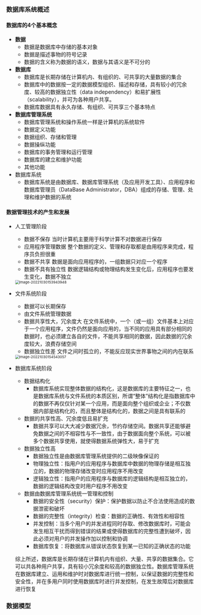 ### 数据库系统概述

#### 数据库的4个基本概念

- **数据**
  - 数据是数据库中存储的基本对象
  - 数据是描述事物的符号记录
  - 数据的含义称为数据的语义，数据与其语义是不可分的
- **数据库**
  - 数据库是长期存储在计算机内、有组织的、可共享的大量数据的集合
  - 数据库中的数据按一定的数据模型组织、描述和存储，具有较小的冗余度、较高的数据独立性（data independency）和易扩展性（scalability），并可为各种用户共享。
  - 数据库数据具有永久存储、有组织、可共享三个基本特点
- **数据库管理系统**
  - 数据库管理系统和操作系统一样是计算机的系统软件
  - 数据定义功能
  - 数据组织、存储和管理
  - 数据操纵功能
  - 数据库的事务管理和运行管理
  - 数据库的建立和维护功能
  - 其他功能
- 数据库系统
  - 数据库系统是由数据库、数据库管理系统（及应用开发工具）、应用程序和数据库管理员（DataBase  Administrator，DBA）组成的存储、管理、处理和维护数据的系统

#### 数据管理技术的产生和发展

- 人工管理阶段

  - 数据不保存	当时计算机主要用于科学计算不对数据进行保存
  - 应用程序管理数据    整个数据的定义、管理和存取都是由用程序来完成，程序员负担很重
  - 数据不共享    数据是面向应用程序的，一组数据只对应一个程序
  - 数据不具有独立性    数据逻辑结构或物理结构发生变化后，应用程序也要发生变化，数据不独立

  <img src="https://2114301743-1314609253.cos.ap-nanjing.myqcloud.com/img/image-20221030153943948.png" alt="image-20221030153943948" style="zoom: 67%;" />

- 文件系统阶段

  - 数据可以长期保存
  - 由文件系统管理数据
  - 数据共享性大，冗余度大    在文件系统中，一个（或一组）文件基本上对应于一个应用程序，文件仍然是面向应用的，当不同的应用具有部分相同的数据时，也必须建立各自的文件，不能共享相同的数据，因此数据的冗余度较大，浪费存储空间
  - 数据独立性差    文件之间时孤立的，不能反应现实世界事物之间的内在联系

  <img src="https://2114301743-1314609253.cos.ap-nanjing.myqcloud.com/img/image-20221030154543057.png" alt="image-20221030154543057" style="zoom: 67%;" />

- 数据库系统阶段

  - 数据结构化
    - 数据库系统实现整体数据的结构化，这是数据库的主要特征之一，也是数据库系统与文件系统的本质区别，所谓“整体”结构化是指数据库中的数据不再仅仅针对某一个应用，而是面向整个组织或企业；不仅数据内部是结构化的，而且整体是结构化的，数据之间是具有联系的
  - 数据的共享性高、冗余度低且易扩充
    - 数据共享可以大大减少数据冗余，节约存储空间。数据共享还能够避免数据之间的不相容性与不一致性，由于数据面向整个系统，可以被多个数据共享使用，就使得数据系统弹性大，易于扩充
  - 数据独立性高
    - 数据独立性是由数据库管理系统提供的二级映像保证的
    - 物理独立性：指用户的应用程序与数据库中数据的物理存储是相互独立的，数据的物理存储改变时应用程序不用改变
    - 逻辑独立性：指用户的应用程序与数据库的逻辑结构是相互独立的，数据的逻辑结构改变时用户程序不用改变
  - 数据由数据库管理系统统一管理和控制
    - 数据的安全性（security）保护：保护数据以防止不合法使用造成的数据泄密和破坏
    - 数据的完整性（integrity）检查：数据的正确性、有效性和相容性
    - 并发控制：当多个用户的并发进程同时存取、修改数据库时，可能会发生相互干扰而得到错误的结果或使得数据库的完整性遭到破坏，因此必须对用户的并发操作加以控制和协调
    - 数据库恢复：将数据库从错误状态恢复到某一已知的正确状态的功能

  综上所述，数据库是长期存储在计算机内有组织、大量、共享的数据集合。它可以共各种用户共享，具有较小冗余度和较高的数据独立性。数据库管理系统在数据库建立、运用和维护时对数据库进行统一控制，以保证数据的完整性和安全性，并在多用户同时使用数据库时进行并发控制，在发生故障后对数据库进行恢复



### 数据模型

